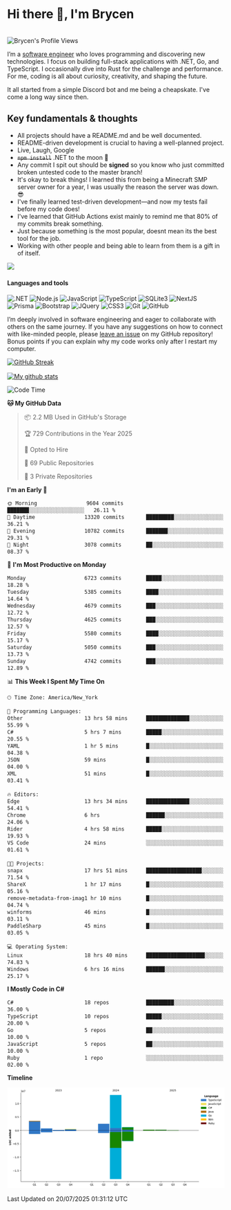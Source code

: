 # Hi there 👋, I'm Brycen

<br>
<img src="https://komarev.com/ghpvc/?username=BrycensRanch" alt="Brycen's Profile Views" />

I’m a [software engineer](https://en.wikipedia.org/wiki/Software_engineering) who loves programming and discovering new technologies. I focus on building full-stack applications with .NET, Go, and TypeScript. I occasionally dive into Rust for the challenge and performance. For me, coding is all about curiosity, creativity, and shaping the future.

It all started from a simple Discord bot and me being a cheapskate. I've come a long way since then.

## Key fundamentals & thoughts

- All projects should have a README.md and be well documented.
- README-driven development is crucial to having a well-planned project.
- Live, Laugh, Google
- ~~`npm install`~~ .NET to the moon 🚀
- Any commit I spit out should be **signed** so you know who just committed broken untested code to the master branch!
- It's okay to break things! I learned this from being a Minecraft SMP server owner for a year, I was usually the reason the server was down. 😎
- I've finally learned test-driven development—and now my tests fail before my code does!
- I've learned that GitHub Actions exist mainly to remind me that 80% of my commits break something.
- Just because something is the most popular, doesnt mean its the best tool for the job.
- Working with other people and being able to learn from them is a gift in of itself.

<img src="https://res.cloudinary.com/practicaldev/image/fetch/s--OoBLh7-Q--/c_limit%2Cf_auto%2Cfl_progressive%2Cq_auto%2Cw_880/https://cdn-images-1.medium.com/max/1614/1%2A8BlqJ8lNVZzuRjAg1mZ50w.png" height="400"/>

<h4>Languages and tools</h4>
<p>
  <img src="https://img.shields.io/badge/.NET-%23512BD4.svg?&style=for-the-badge&logo=dotnet&logoColor=white" alt=".NET" />
  <img src="https://img.shields.io/badge/node.js%20-%2343853D.svg?&style=for-the-badge&logo=node.js&logoColor=white" alt="Node.js" />
  <img src="https://img.shields.io/badge/javascript%20-%23323330.svg?&style=for-the-badge&logo=javascript&logoColor=%23F7DF1E" alt="JavaScript" />
  <img src="https://img.shields.io/badge/typescript%20-%23323330.svg?&style=for-the-badge&logo=typescript&logoColor=#3467eb" alt="TypeScript" />
  <img src="https://img.shields.io/badge/sqlite3%20-%23323330.svg?&style=for-the-badge&logo=sqlite&logoColor=#3467eb" alt="SQLite3" />
  <img src="https://img.shields.io/badge/Next.JS%20-%23323330.svg?&style=for-the-badge&logo=next.js&logoColor=#3467eb" alt="NextJS" />
  <img src="https://img.shields.io/badge/Prisma%20-%23323330.svg?&style=for-the-badge&logo=prisma&logoColor=#3467eb" alt="Prisma" />
  <img src="https://img.shields.io/badge/bootstrap%20-%23323330.svg?&style=for-the-badge&logo=bootstrap" alt="Bootstrap" />
  <img src="https://img.shields.io/badge/jquery%20-%23323330.svg?&style=for-the-badge&logo=jquery" alt="JQuery" />
  <img src="https://img.shields.io/badge/css3%20-%23323330.svg?&style=for-the-badge&logo=css3" alt="CSS3" />
  <img src="https://img.shields.io/badge/git%20-%23323330.svg?&style=for-the-badge&logo=git" alt="Git" />
  <img src="https://img.shields.io/badge/github%20-%23323330.svg?&style=for-the-badge&logo=github" alt="GitHub" />
</p>

I’m deeply involved in software engineering and eager to collaborate with others on the same journey. If you have any suggestions on how to connect with like-minded people, please [leave an issue](https://github.com/BrycensRanch/BrycensRanch/issues/new) on my GitHub repository! Bonus points if you can explain why my code works only after I restart my computer. 

<p><a href="https://git.io/streak-stats"><img src=https://github-readme-streak-stats-eight.vercel.app?user=BrycensRanch&amp;theme=dark&amp;hide_border=true&fire=EB5454&amp;ring=0CEB19" alt="GitHub Streak"></a></p>

<a href="https://github.com/anuraghazra/github-readme-stats">
  <img align="center" src="https://github-readme-stats.anuraghazra1.vercel.app/api?username=BrycensRanch&show_icons=true&line_height=27&include_all_commits=true" alt="My github stats" />
</a>

<!--START_SECTION:waka-->
![Code Time](http://img.shields.io/badge/Code%20Time-2%2C408%20hrs%2041%20mins-blue)

**🐱 My GitHub Data** 

> 📦 2.2 MB Used in GitHub's Storage 
 > 
> 🏆 729 Contributions in the Year 2025
 > 
> 💼 Opted to Hire
 > 
> 📜 69 Public Repositories 
 > 
> 🔑 3 Private Repositories 
 > 
**I'm an Early 🐤** 

```text
🌞 Morning                9604 commits        ███████░░░░░░░░░░░░░░░░░░   26.11 % 
🌆 Daytime                13320 commits       █████████░░░░░░░░░░░░░░░░   36.21 % 
🌃 Evening                10782 commits       ███████░░░░░░░░░░░░░░░░░░   29.31 % 
🌙 Night                  3078 commits        ██░░░░░░░░░░░░░░░░░░░░░░░   08.37 % 
```
📅 **I'm Most Productive on Monday** 

```text
Monday                   6723 commits        █████░░░░░░░░░░░░░░░░░░░░   18.28 % 
Tuesday                  5385 commits        ████░░░░░░░░░░░░░░░░░░░░░   14.64 % 
Wednesday                4679 commits        ███░░░░░░░░░░░░░░░░░░░░░░   12.72 % 
Thursday                 4625 commits        ███░░░░░░░░░░░░░░░░░░░░░░   12.57 % 
Friday                   5580 commits        ████░░░░░░░░░░░░░░░░░░░░░   15.17 % 
Saturday                 5050 commits        ███░░░░░░░░░░░░░░░░░░░░░░   13.73 % 
Sunday                   4742 commits        ███░░░░░░░░░░░░░░░░░░░░░░   12.89 % 
```


📊 **This Week I Spent My Time On** 

```text
🕑︎ Time Zone: America/New_York

💬 Programming Languages: 
Other                    13 hrs 58 mins      ██████████████░░░░░░░░░░░   55.99 % 
C#                       5 hrs 7 mins        █████░░░░░░░░░░░░░░░░░░░░   20.55 % 
YAML                     1 hr 5 mins         █░░░░░░░░░░░░░░░░░░░░░░░░   04.38 % 
JSON                     59 mins             █░░░░░░░░░░░░░░░░░░░░░░░░   04.00 % 
XML                      51 mins             █░░░░░░░░░░░░░░░░░░░░░░░░   03.41 % 

🔥 Editors: 
Edge                     13 hrs 34 mins      ██████████████░░░░░░░░░░░   54.41 % 
Chrome                   6 hrs               ██████░░░░░░░░░░░░░░░░░░░   24.06 % 
Rider                    4 hrs 58 mins       █████░░░░░░░░░░░░░░░░░░░░   19.93 % 
VS Code                  24 mins             ░░░░░░░░░░░░░░░░░░░░░░░░░   01.61 % 

🐱‍💻 Projects: 
snapx                    17 hrs 51 mins      ██████████████████░░░░░░░   71.54 % 
ShareX                   1 hr 17 mins        █░░░░░░░░░░░░░░░░░░░░░░░░   05.16 % 
remove-metadata-from-imag1 hr 10 mins        █░░░░░░░░░░░░░░░░░░░░░░░░   04.74 % 
winforms                 46 mins             █░░░░░░░░░░░░░░░░░░░░░░░░   03.11 % 
PaddleSharp              45 mins             █░░░░░░░░░░░░░░░░░░░░░░░░   03.05 % 

💻 Operating System: 
Linux                    18 hrs 40 mins      ███████████████████░░░░░░   74.83 % 
Windows                  6 hrs 16 mins       ██████░░░░░░░░░░░░░░░░░░░   25.17 % 
```

**I Mostly Code in C#** 

```text
C#                       18 repos            █████████░░░░░░░░░░░░░░░░   36.00 % 
TypeScript               10 repos            █████░░░░░░░░░░░░░░░░░░░░   20.00 % 
Go                       5 repos             ██░░░░░░░░░░░░░░░░░░░░░░░   10.00 % 
JavaScript               5 repos             ██░░░░░░░░░░░░░░░░░░░░░░░   10.00 % 
Ruby                     1 repo              ░░░░░░░░░░░░░░░░░░░░░░░░░   02.00 % 
```



**Timeline**

![Lines of Code chart](https://raw.githubusercontent.com/BrycensRanch/BrycensRanch/main/assets/bar_graph.png)


 Last Updated on 20/07/2025 01:31:12 UTC
<!--END_SECTION:waka-->

<!--
**BrycensRanch/BrycensRanch** is a ✨ _special_ ✨ repository because its `README.md` (this file) appears on your GitHub profile.

Here are some ideas to get you started:

- 🔭 I’m currently working on ...
- 🌱 I’m currently learning ...
- 👯 I’m looking to collaborate on ...
- 🤔 I’m looking for help with ...
- 💬 Ask me about ...
- 📫 How to reach me: ...
- 😄 Pronouns: ...
- ⚡ Fun fact: ...
-->
